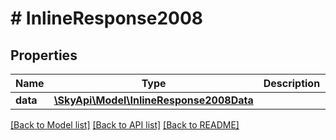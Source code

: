 # # InlineResponse2008

## Properties

Name | Type | Description | Notes
------------ | ------------- | ------------- | -------------
**data** | [**\SkyApi\Model\InlineResponse2008Data**](InlineResponse2008Data.md) |  | [optional] 

[[Back to Model list]](../../README.md#documentation-for-models) [[Back to API list]](../../README.md#documentation-for-api-endpoints) [[Back to README]](../../README.md)


